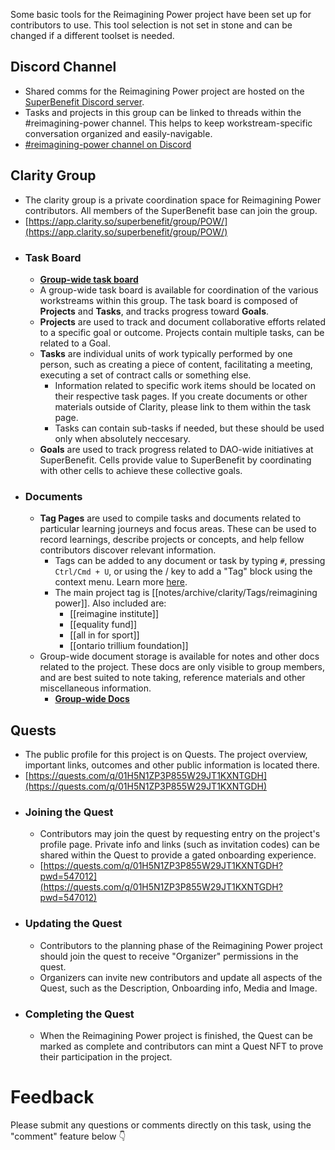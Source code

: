 Some basic tools for the Reimagining Power project have been set up for contributors to use. This tool selection is not set in stone and can be changed if a different toolset is needed.
## Discord Channel
- Shared comms for the Reimagining Power project are hosted on the [SuperBenefit Discord server](https://discord.gg/XFAYCNNmXj).
- Tasks and projects in this group can be linked to threads within the #reimagining-power channel. This helps to keep workstream-specific conversation organized and easily-navigable.
- [#reimagining-power channel on Discord](https://discord.gg/cYw46duTNP)

## Clarity Group
- The clarity group is a private coordination space for Reimagining Power contributors. All members of the SuperBenefit base can join the group.
- [https://app.clarity.so/superbenefit/group/POW/](https://app.clarity.so/superbenefit/group/POW/) 
- ### Task Board
	- [**Group-wide task board**](https://app.clarity.so/superbenefit/group/POW/tasks)
	- A group-wide task board is available for coordination of the various workstreams within this group. The task board is composed of **Projects** and **Tasks**, and tracks progress toward **Goals**.
	- **Projects** are used to track and document collaborative efforts related to a specific goal or outcome. Projects contain multiple tasks, can be related to a Goal.
	- **Tasks** are individual units of work typically performed by one person, such as creating a piece of content, facilitating a meeting, executing a set of contract calls or something else.
		- Information related to specific work items should be located on their respective task pages. If you create documents or other materials outside of Clarity, please link to them within the task page.
		- Tasks can contain sub-tasks if needed, but these should be used only when absolutely neccesary.
	- **Goals** are used to track progress related to DAO-wide initiatives at SuperBenefit. Cells provide value to SuperBenefit by coordinating with other cells to achieve these collective goals.
- ### Documents
	- **Tag Pages** are used to compile tasks and documents related to particular learning journeys and focus areas. These can be used to record learnings, describe projects or concepts, and help fellow contributors discover relevant information.
		- Tags can be added to any document or task by typing `#`, pressing `Ctrl/Cmd + U`, or using the / key to add a "Tag" block using the context menu. Learn more [here](https://app.clarity.so/wiki/tags/e1bdb0ed-065b-458d-a666-ba1672e2fcdb).
		- The main project tag is [[notes/archive/clarity/Tags/reimagining power]]. Also included are:
			- [[reimagine institute]]
			- [[equality fund]]
			- [[all in for sport]]
			- [[ontario trillium foundation]]
	- Group-wide document storage is available for notes and other docs related to the project. These docs are only visible to group members, and are best suited to note taking, reference materials and other miscellaneous information.
		- [**Group-wide Docs**](https://app.clarity.so/superbenefit/group/POW/docs)

## Quests
- The public profile for this project is on Quests. The project overview, important links, outcomes and other public information is located there.
- [https://quests.com/q/01H5N1ZP3P855W29JT1KXNTGDH](https://quests.com/q/01H5N1ZP3P855W29JT1KXNTGDH) 
- ### Joining the Quest
	- Contributors may join the quest by requesting entry on the project's profile page. Private info and links (such as invitation codes) can be shared within the Quest to provide a gated onboarding experience.
	- [https://quests.com/q/01H5N1ZP3P855W29JT1KXNTGDH?pwd=547012](https://quests.com/q/01H5N1ZP3P855W29JT1KXNTGDH?pwd=547012) 
- ### Updating the Quest
	- Contributors to the planning phase of the Reimagining Power project should join the quest to receive "Organizer" permissions in the quest.
	- Organizers can invite new contributors and update all aspects of the Quest, such as the Description, Onboarding info, Media and Image.
- ### Completing the Quest
	- When the Reimagining Power project is finished, the Quest can be marked as complete and contributors can mint a Quest NFT to prove their participation in the project.

# Feedback
Please submit any questions or comments directly on this task, using the "comment" feature below 👇